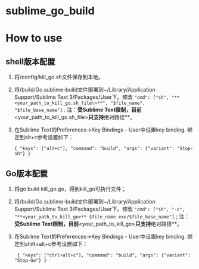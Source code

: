 sublime_go_build
================

# How to use

## shell版本配置
1. 将/config/kill_go.sh文件保存到本地。
2. 将/build/Go.sublime-build文件部署到~/Library/Application Support/Sublime Text 3/Packages/User下。修改 `"cmd": ["sh", "**<your_path_to_kill_go.sh_file\>**", "$file_name", "$file_base_name"]` . 
 注：**受Sublime Text限制，目前**<your_path_to_kill_go.sh_file\>**只支持**绝对路径**。
3. 在Sublime Text的Preferences->Key Bindings - User中设置key binding. 绑定到alt+c参考设置如下：

	`{ "keys": ["alt+c"], "command": "build", "args": {"variant": "Stop-sh"} }`

## Go版本配置
1. 将go build kill_go.go，得到kill_go可执行文件；
2. 将/build/Go.sublime-build文件部署到~/Library/Application Support/Sublime Text 3/Packages/User下。修改 `"cmd": ["sh", "-c", "**<your_path_to_kill_go>** $file_name exe/$file_base_name"]` ;
 注：**受Sublime Text限制，目前**<your_path_to_kill_go\>**只支持**绝对路径**。
3. 在Sublime Text的Preferences->Key Bindings - User中设置key binding. 绑定到shift+alt+c参考设置如下：

	` { "keys": ["ctrl+alt+c"], "command": "build", "args": {"variant": "Stop-Go"} }`
